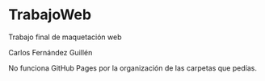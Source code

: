# TrabajoWeb
Trabajo final de maquetación web

Carlos Fernández Guillén

No funciona GitHub Pages por la organización de las carpetas que pedías.
